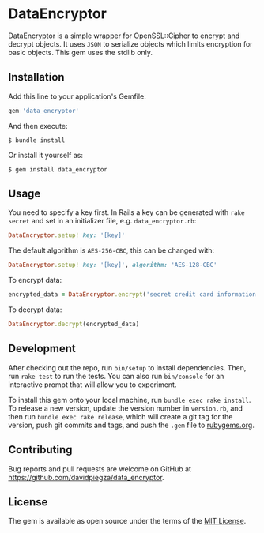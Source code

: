 # DataEncryptor

DataEncryptor is a simple wrapper for OpenSSL::Cipher to encrypt and decrypt objects. It uses `JSON` to serialize objects
which limits encryption for basic objects. This gem uses the stdlib only.

## Installation

Add this line to your application's Gemfile:

```ruby
gem 'data_encryptor'
```

And then execute:

    $ bundle install

Or install it yourself as:

    $ gem install data_encryptor

## Usage

You need to specify a key first. In Rails a key can be generated with `rake secret` and set in an initializer file, e.g. `data_encryptor.rb`:

```ruby
DataEncryptor.setup! key: '[key]'
```

The default algorithm is `AES-256-CBC`, this can be changed with:

```ruby
DataEncryptor.setup! key: '[key]', algorithm: 'AES-128-CBC'
```

To encrypt data:

```ruby
encrypted_data = DataEncryptor.encrypt('secret credit card information')
```

To decrypt data:

```ruby
DataEncryptor.decrypt(encrypted_data)
```

## Development

After checking out the repo, run `bin/setup` to install dependencies. Then, run `rake test` to run the tests. You can also run `bin/console` for an interactive prompt that will allow you to experiment.

To install this gem onto your local machine, run `bundle exec rake install`. To release a new version, update the version number in `version.rb`, and then run `bundle exec rake release`, which will create a git tag for the version, push git commits and tags, and push the `.gem` file to [rubygems.org](https://rubygems.org).

## Contributing

Bug reports and pull requests are welcome on GitHub at https://github.com/davidpiegza/data_encryptor.

## License

The gem is available as open source under the terms of the [MIT License](https://opensource.org/licenses/MIT).
